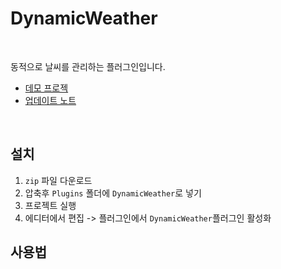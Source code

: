 # DynamicWeather

<br>

동적으로 날씨를 관리하는 플러그인입니다.

- [데모 프로젝](https://github.com/Junghyeon0710/DynamicWeatherDemo)
- [업데이트 노트](https://github.com/Junghyeon0710/DynamicWeather/wiki)

<br>

## 설치
1. `zip` 파일 다운로드
2. 압축후 `Plugins` 폴더에 `DynamicWeather`로 넣기
3. 프로젝트 실행
4. 에디터에서 편집 -> 플러그인에서 `DynamicWeather`플러그인 활성화


## 사용법
